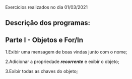 Exercícios realizados no dia 01/03/2021

## Descrição dos programas:

## Parte I - Objetos e For/In

1.Exibir uma mensagem de boas vindas junto com o nome;

2.Adicionar a propriedade **_recorrente_** e exibir o objeto;

3.Exibir todas as chaves do objeto;
